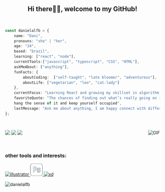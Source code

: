 <h2 align="center">Hi there👋🏾, welcome to my GitHub!</h2>

</br>


```ts
const danielalfb = {
    name: "Dani",
    pronouns: "she" | "her",
    age: "24",
    based: "brazil",
    learning: ["react", "node"],
    currentTools:["javascript", "typescript", "CSS", "HTML"],
    askMeAbout: ["anything"],
    funFacts: {
        aboutCoding:  ["self-taught", "late bloomer", "adventurous"],
        aboutLife: ["vegetarian", "leo", "cat-lady"]
    },
    currentFocus: "Learning React and growing my skillset in algorithm writing",
    favoriteQuote: "The chances of finding out what’s really going on in the universe are so remote, the only thing to do is 
    hang the sense of it and keep yourself occupied",
    lastMessage: "Ask me about anything, I am happy connect with different people. So long and thanks for all the fish."
};
```
</br>
<p>
<a target="_blank" rel="noopener noreferrer" href="https://cdn.dribbble.com/users/1539273/screenshots/3200990/ballena.gif"><img align="right" height="270px" alt="GIF" src="https://cdn.dribbble.com/users/1539273/screenshots/3200990/ballena.gif" style="max-width:100%;"></a>
</p>
<p align="left"><a href="https://twitter.com/dneiela" target="blank"><img src="https://img.shields.io/badge/Twitter-1DA1F2?style=for-the-badge&logo=twitter&logoColor=white"></a> <a href="https://instagram.com/dneiela" target="blank"><img src="https://img.shields.io/badge/Instagram-E4405F?style=for-the-badge&logo=instagram&logoColor=white"></a> <a href="https://linkedin.com/in/danielalfb" target="blank"><img src="https://img.shields.io/badge/LinkedIn-0077B5?style=for-the-badge&logo=linkedin&logoColor=white"></a></p>
</br>
<p align="left">
<h3 align="left">other tools and interests:</h3>
<p align="left">
   <a href="https://www.adobe.com/in/products/illustrator.html" target="_blank">
    <img
      src="https://www.vectorlogo.zone/logos/adobe_illustrator/adobe_illustrator-icon.svg"
      alt="illustrator"
      width="40"
      height="40"
    />
  </a>
  
  
  <a href="https://www.photoshop.com/en" target="_blank">
    <img
      src="https://raw.githubusercontent.com/devicons/devicon/master/icons/photoshop/photoshop-line.svg"
      alt="photoshop"
      width="40"
      height="40"
    />
  </a>
  
  <a href="https://www.adobe.com/products/xd.html" target="_blank">
    <img
      src="https://cdn.worldvectorlogo.com/logos/adobe-xd.svg"
      alt="xd"
      width="40"
      height="40"
    />
  </a>
</p>

<p>
  <img
    align="center"
    src="https://github-readme-stats.vercel.app/api/top-langs?username=danielalfb&show_icons=true&locale=en&layout=compact"
    alt="danielalfb"
  />
</p>


